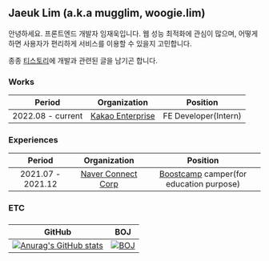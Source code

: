 ## Jaeuk Lim (a.k.a mugglim, woogie.lim)

안녕하세요. 프론트엔드 개발자 임재욱입니다. 웹 성능 최적화에 관심이 많으며, 어떻게 하면 사용자가 편리하게 서비스를 이용할 수 있을지 고민합니다. 

종종 [티스토리](https://mugglim.tistory.com/)에 개발과 관련된 글을 남기곤 합니다.

<h3 align="left">Works</h3>

|      Period       |                   Organization                   |       Position       |
| :---------------: | :----------------------------------------------: | :------------------: |
| 2022.08 - current | [Kakao Enterprise](https://kakaoenterprise.com/) | FE Developer(Intern) |

<h3 align="left">Experiences</h3>

|      Period       |                 Organization                 |                                  Position                                   |
| :---------------: | :------------------------------------------: | :-------------------------------------------------------------------------: |
| 2021.07 - 2021.12 | [Naver Connect Corp](https://connect.or.kr/) | [Boostcamp](https://boostcamp.connect.or.kr/) camper(for education purpose) |

<h3>ETC<h3>

|                                                                                    GitHub                                                                                    |                                                  BOJ                                                   |
| :--------------------------------------------------------------------------------------------------------------------------------------------------------------------------: | :----------------------------------------------------------------------------------------------------: |
| [![Anurag's GitHub stats](https://github-readme-stats.vercel.app/api?username=mugglim&count_private=true&theme=dracula)](https://github.com/anuraghazra/github-readme-stats) | [![BOJ](http://mazassumnida.wtf/api/generate_badge?boj=mugglim)](https://www.acmicpc.net/user/mugglim) |

